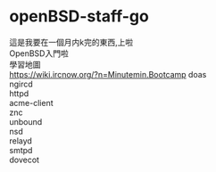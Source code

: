 # openBSD-staff-go
這是我要在一個月内k完的東西,上啦  
OpenBSD入門啦  
學習地圖  
https://wiki.ircnow.org/?n=Minutemin.Bootcamp 
doas   
ngircd    
httpd  
acme-client  
znc  
unbound  
nsd  
relayd  
smtpd  
dovecot
